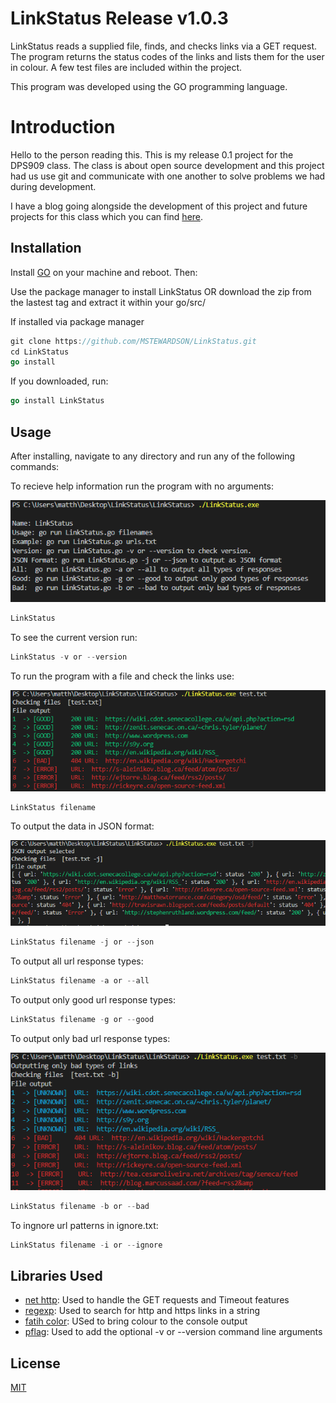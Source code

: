 # LinkStatus Release v1.0.3

LinkStatus reads a supplied file, finds, and checks links via a GET request. The program returns the status codes of the links and lists them for the user in colour. A few test files are included within the project.

This program was developed using the GO programming language.

# Introduction
Hello to the person reading this. This is my release 0.1 project for the DPS909 class. The class is about open source development and this project had us use git and communicate with one another to solve problems we had during development.

I have a blog going alongside the development of this project and future projects for this class which you can find [here](https://matthew-k-stewardson.blogspot.com/).

## Installation
Install [GO](https://golang.org/) on your machine and reboot. Then:

Use the package manager to install LinkStatus OR download the zip from the lastest tag and extract it within your go/src/

If installed via package manager
```go
git clone https://github.com/MSTEWARDSON/LinkStatus.git
cd LinkStatus
go install
```

If you downloaded, run:
```go
go install LinkStatus
```

## Usage

After installing, navigate to any directory and run any of the following commands:

To recieve help information run the program with no arguments:

![](images/demo-1.PNG)

```go
LinkStatus
```

To see the current version run:
```go
LinkStatus -v or --version
```
To run the program with a file and check the links use:

![](images/demo-2.PNG)

```go
LinkStatus filename
```
To output the data in JSON format:

![](images/demo-3.PNG)

```go
LinkStatus filename -j or --json
```

To output all url response types:
```go
LinkStatus filename -a or --all
```
To output only good url response types:
```go
LinkStatus filename -g or --good
```
To output only bad url response types:

![](images/demo-4.PNG)

```go
LinkStatus filename -b or --bad

```
To ingnore url patterns in ignore.txt:
```go
LinkStatus filename -i or --ignore
```

## Libraries Used
- [net http](https://golang.org/pkg/net/http/): Used to handle the GET requests and Timeout features
- [regexp](https://golang.org/pkg/regexp/): Used to search for http and https links in a string
- [fatih color](https://github.com/fatih/color): USed to bring colour to the console output
- [pflag](https://github.com/spf13/pflag): Used to add the optional -v or --version command line arguments

## License
[MIT](https://choosealicense.com/licenses/mit/)
